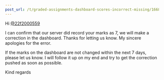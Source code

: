 ```yaml
---
post_url: /t/graded-assignments-dashboard-scores-incorrect-missing/166816/8
---
```

Hi [@22f2000559](/u/22f2000559)

I can confirm that our server did record your marks as 7, we will make a correction in the dashboard. Thanks for letting us know. My sincere apologies for the error.

If the marks on the dashboard are not changed within the next 7 days, please let us know. I will follow it up on my end and try to get the correction pushed as soon as possible.

Kind regards